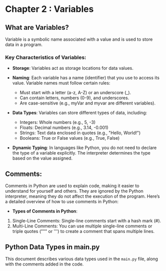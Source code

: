 # Chapter 2 : Variables

## What are Variables?

Variable is a symbolic name associated with a value and is used to store data in a program.

### Key Characteristics of Variables:

- **Storage**: Variables act as storage locations for data values.

- **Naming**: Each variable has a name (identifier) that you use to access its value. Variable names must follow certain rules:
  - Must start with a letter (a-z, A-Z) or an underscore (_).
  - Can contain letters, numbers (0-9), and underscores.
  - Are case-sensitive (e.g., myVar and myvar are different variables).

- **Data Types**: Variables can store different types of data, including:
  - Integers: Whole numbers (e.g., 5, -3)
  - Floats: Decimal numbers (e.g., 3.14, -0.001)
  - Strings: Text data enclosed in quotes (e.g., "Hello, World!")
  - Booleans: True or False values (e.g., True, False)

- **Dynamic Typing**: In languages like Python, you do not need to declare the type of a variable explicitly. The interpreter determines the type based on the value assigned.

## Comments:

Comments in Python are used to explain code, making it easier to understand for yourself and others. They are ignored by the Python interpreter, meaning they do not affect the execution of the program. Here’s a detailed overview of how to use comments in Python:
- **Types of Comments in Python**:
1. Single-Line Comments: Single-line comments start with a hash mark (#).
2. Multi-Line Comments: You can use multiple single-line comments or triple quotes (""" or ''') to create a comment that spans multiple lines.

## Python Data Types in main.py

This document describes various data types used in the `main.py` file, along with the comments added in the code.


